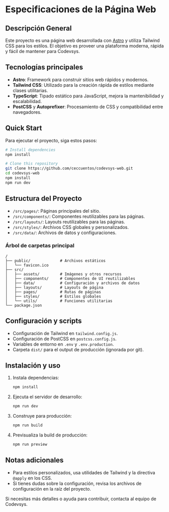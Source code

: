 # Especificaciones de la Página Web

## Descripción General
Este proyecto es una página web desarrollada con [Astro](https://astro.build/) y utiliza Tailwind CSS para los estilos. El objetivo es proveer una plataforma moderna, rápida y fácil de mantener para Codevsys.

## Tecnologías principales
- **Astro**: Framework para construir sitios web rápidos y modernos.
- **Tailwind CSS**: Utilizado para la creación rápida de estilos mediante clases utilitarias.
- **TypeScript**: Tipado estático para JavaScript, mejora la mantenibilidad y escalabilidad.
- **PostCSS** y **Autoprefixer**: Procesamiento de CSS y compatibilidad entre navegadores.

## Quick Start
Para ejecutar el proyecto, siga estos pasos:

```bash
# Install dependencies
npm install

# Clone this repository
git clone https://github.com/ceccuentos/codevsys-web.git
cd codevsys-web
npm install
npm run dev
```

## Estructura del Proyecto
- `/src/pages/`: Páginas principales del sitio.
- `/src/components/`: Componentes reutilizables para las páginas.
- `/src/layouts/`: Layouts reutilizables para las páginas.
- `/src/styles/`: Archivos CSS globales y personalizados.
- `/src/data/`: Archivos de datos y configuraciones.

### Árbol de carpetas principal

```
/
├── public/             # Archivos estáticos
│   └── favicon.ico
├── src/
│   ├── assets/         # Imágenes y otros recursos
│   ├── components/     # Componentes de UI reutilizables
│   ├── data/           # Configuración y archivos de datos
│   ├── layouts/        # Layouts de página
│   ├── pages/          # Rutas de páginas
│   ├── styles/         # Estilos globales
│   └── utils/          # Funciones utilitarias
└── package.json
```


## Configuración y scripts
- Configuración de Tailwind en `tailwind.config.js`.
- Configuración de PostCSS en `postcss.config.js`.
- Variables de entorno en `.env` y `.env.production`.
- Carpeta `dist/` para el output de producción (ignorada por git).

## Instalación y uso
1. Instala dependencias:
   ```sh
   npm install
   ```
2. Ejecuta el servidor de desarrollo:
   ```sh
   npm run dev
   ```
3. Construye para producción:
   ```sh
   npm run build
   ```
4. Previsualiza la build de producción:
   ```sh
   npm run preview
   ```

## Notas adicionales
- Para estilos personalizados, usa utilidades de Tailwind y la directiva `@apply` en los CSS.
- Si tienes dudas sobre la configuración, revisa los archivos de configuración en la raíz del proyecto.

Si necesitas más detalles o ayuda para contribuir, contacta al equipo de Codevsys.
